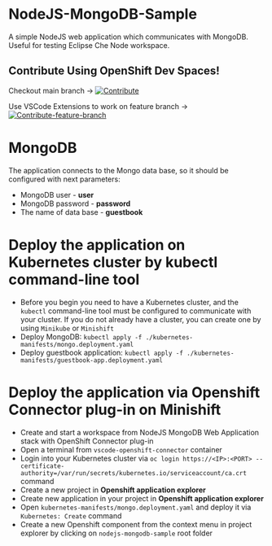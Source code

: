 # NodeJS-MongoDB-Sample
A simple NodeJS web application which communicates with MongoDB. Useful for testing Eclipse Che Node workspace.

## Contribute Using OpenShift Dev Spaces!
Checkout main branch ->
[![Contribute](https://www.eclipse.org/che/contribute.svg)](https://devspaces.apps.sandbox-m3.1530.p1.openshiftapps.com/#https://github.com/kinneyjohn/nodejs-mongodb-sample.git)

Use VSCode Extensions to work on feature branch ->
[![Contribute-feature-branch](https://www.eclipse.org/che/contribute.svg)](https://devspaces.apps.sandbox-m3.1530.p1.openshiftapps.com/#https://github.com/kinneyjohn/nodejs-mongodb-sample.git/tree/feature)

# MongoDB
The application connects to the Mongo data base, so it should be configured with next parameters:
- MongoDB user - <b>user</b>
- MongoDB password - <b>password</b>
- The name of data base - <b>guestbook</b>

# Deploy the application on Kubernetes cluster by kubectl command-line tool
- Before you begin you need to have a Kubernetes cluster, and the `kubectl` command-line tool must be configured to communicate with your cluster. If you do not already have a cluster, you can create one by using `Minikube` or `Minishift`
- Deploy MongoDB:
		`kubectl apply -f ./kubernetes-manifests/mongo.deployment.yaml`
- Deploy guestbook application:
		`kubectl apply -f ./kubernetes-manifests/guestbook-app.deployment.yaml`

#  Deploy the application via Openshift Connector plug-in on Minishift
- Create and start a workspace from NodeJS MongoDB Web Application stack with OpenShift Connector plug-in
- Open a terminal from `vscode-openshift-connector` container
- Login into your Kubernetes cluster via `oc login https://<IP>:<PORT> --certificate-authority=/var/run/secrets/kubernetes.io/serviceaccount/ca.crt` command
- Create a new project in <b>Openshift application explorer</b>
- Create new application in your project in <b>Openshift application explorer</b>
- Open `kubernetes-manifests/mongo.deployment.yaml` and deploy it via `Kubernetes: Create` command
- Create a new Openshift component from the context menu in project explorer by clicking on `nodejs-mongodb-sample` root folder
